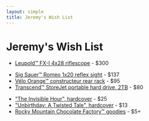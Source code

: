 ```yaml
---
layout: simple
title: Jeremy's Wish List
---
```


# Jeremy's Wish List

- [Leupold™ FX-I 4x28 riflescope](https://amazon.com/dp/B0009JG78Q) - $300
<!-- - [Burris™ 2x20 pistol scope, nickel](https://amazon.com/dp/B000X7CNMI) - $230 -->
- [Sig Sauer™ Romeo 1x20 reflex sight](https://amazon.com/dp/B07T9GK7SR) - $137
- [Vélo Orange™ constructeur rear rack](https://amazon.com/dp/B004JKERFG) - $95
- [Transcend™ StoreJet portable hard drive, 2TB](https://amazon.com/dp/B07B4KXTQK) - $80
<!-- - [Toshiba™ Canvio portable hard drive, 2TB](https://amazon.com/dp/B0BQX6NNVC) - $57 -->
- ["The Invisible Hour", hardcover](https://amazon.com/dp/1982175370) - $25
- ["Unbirthday: A Twisted Tale", hardcover](https://amazon.com/dp/product/1484781317) - $13
- [Rocky Mountain Chocolate Factory™ goodies](https://rmcf.cardfoundry.com/giftcards/card_details) - $5+
